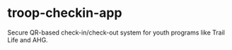 # troop-checkin-app
Secure QR-based check-in/check-out system for youth programs like Trail Life and AHG.
